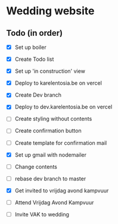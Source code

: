 # Wedding website

## Todo (in order)
- [x] Set up boiler
- [x] Create Todo list
- [x] Set up 'in construction' view
- [X] Deploy to karelentosia.be on vercel
- [X] Create Dev branch
- [X] Deploy to dev.karelentosia.be on vercel
- [ ] Create styling without contents
- [ ] Create confirmation button
- [ ] Create template for confirmation mail
- [X] Set up gmail with nodemailer
- [ ] Change contents
- [ ] rebase dev branch to master
- [X] Get invited to vrijdag avond kampvuur
- [ ] Attend Vrijdag Avond Kampvuur
- [ ] Invite VAK to wedding



